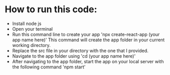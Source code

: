 # How to run this code:
* Install node js
* Open your terminal
* Run this command line to create your app 'npx create-react-app (your app name here)' This command will create the app folder in your current working directory.
* Replace the src file in your directory with the one that I provided.
* Navigate to the app folder using 'cd (your app name here)'
* After navigating to the app folder, start the app on your local server with the following command 'npm start'
